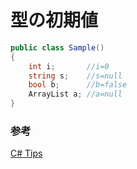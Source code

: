 # 型の初期値

```c#
public class Sample()
{
	int i;       //i=0
	string s;    //s=null
	bool b;      //b=false
	ArrayList a; //a=null
}
```

### 参考

[C\# Tips](http://www.woodensoldier.info/computer/csharptips/16.htm)